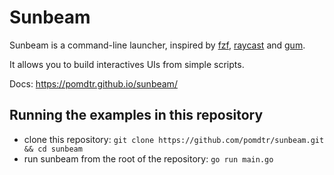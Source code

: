 # Sunbeam

Sunbeam is a command-line launcher, inspired by [fzf](https://github.com/junegunn/fzf), [raycast](https://raycast.com) and [gum](https://github.com/charmbracelet/gum).

It allows you to build interactives UIs from simple scripts.

Docs: <https://pomdtr.github.io/sunbeam/>

## Running the examples in this repository

- clone this repository: `git clone https://github.com/pomdtr/sunbeam.git && cd sunbeam`
- run sunbeam from the root of the repository: `go run main.go`
